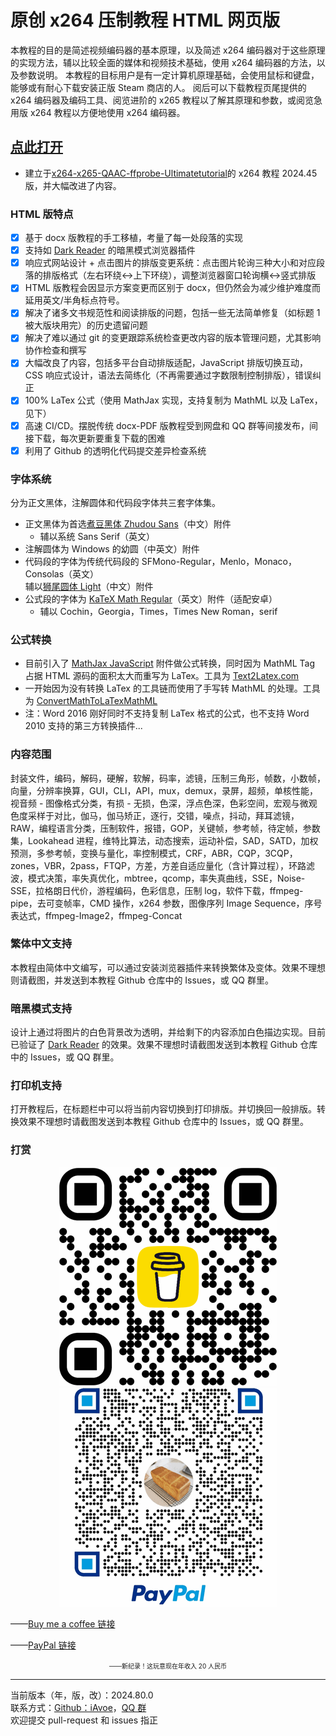 # 原创 x264 压制教程 HTML 网页版

本教程的目的是简述视频编码器的基本原理，以及简述 x264 编码器对于这些原理的实现方法，辅以比较全面的媒体和视频技术基础，使用 x264 编码器的方法，以及参数说明。
本教程的目标用户是有一定计算机原理基础，会使用鼠标和键盘，能够或有耐心下载安装正版 Steam 商店的人。
阅后可以下载教程页尾提供的 x264 编码器及编码工具、阅览进阶的 x265 教程以了解其原理和参数，或阅览急用版 x264 教程以方便地使用 x264 编码器。

## [点此打开](https://iavoe.github.io/x264-web-tutorial/HTML/index.html)

- 建立于[x264-x265-QAAC-ffprobe-Ultimatetutorial](https://github.com/iAvoe/x264-x265-QAAC-ffprobe-Ultimatetutorial)的 x264 教程 2024.45 版，并大幅改进了内容。

### HTML 版特点

- [x] 基于 docx 版教程的手工移植，考量了每一处段落的实现
- [x] 支持如 [Dark Reader](https://darkreader.org) 的暗黑模式浏览器插件
- [x] 响应式网站设计 + 点击图片的排版变更系统：点击图片轮询三种大小和对应段落的排版格式（左右环绕↔上下环绕），调整浏览器窗口轮询横↔竖式排版
- [x] HTML 版教程会因显示方案变更而区别于 docx，但仍然会为减少维护难度而延用英文/半角标点符号。
- [x] 解决了诸多文书规范性和阅读排版的问题，包括一些无法简单修复（如标题 1 被大版块用完）的历史遗留问题
- [x] 解决了难以通过 git 的变更跟踪系统检查更改内容的版本管理问题，尤其影响协作检查和撰写
- [x] 大幅改良了内容，包括多平台自动排版适配，JavaScript 排版切换互动，CSS 响应式设计，语法去简练化（不再需要通过字数限制控制排版），错误纠正
- [x] 100% LaTex 公式（使用 MathJax 实现，支持复制为 MathML 以及 LaTex，见下）
- [x] 高速 CI/CD。摆脱传统 docx-PDF 版教程受到网盘和 QQ 群等间接发布，间接下载，每次更新要重复下载的困难
- [x] 利用了 Github 的透明化代码提交差异检查系统

### 字体系统

分为正文黑体，注解圆体和代码段字体共三套字体集。

- 正文黑体为首选[煮豆黑体 Zhudou Sans](https://github.com/Buernia/Zhudou-Sans)（中文）附件  
  - 辅以系统 Sans Serif（英文）
- 注解圆体为 Windows 的幼圆（中英文）附件
- 代码段的字体为传统代码段的 SFMono-Regular，Menlo，Monaco，Consolas（英文）  
辅以[狮尾圆体 Light](https://github.com/max32002/swei-gothic/blob/master)（中文）附件
- 公式段的字体为 [KaTeX Math Regular](https://github.com/KaTeX/katex-fonts/blob/master)（英文）附件（适配安卓）  
  - 辅以 Cochin，Georgia，Times，Times New Roman，serif

### 公式转换

- 目前引入了 [MathJax JavaScript]("https://cdn.jsdelivr.net/npm/mathjax@3/es5/tex-svg.js") 附件做公式转换，同时因为 MathML Tag 占据 HTML 源码的面积太大而重写为 LaTex。工具为 [Text2Latex.com]("https://www.text2latex.com")
- 一开始因为没有转换 LaTex 的工具链而使用了手写转 MathML 的处理。工具为 [ConvertMathToLaTexMathML]("https://webdemo.myscript.com/views/math/index.html")
- 注：Word 2016 刚好同时不支持复制 LaTex 格式的公式，也不支持 Word 2010 支持的第三方转换插件...

### 内容范围

封装文件，编码，解码，硬解，软解，码率，滤镜，压制三角形，帧数，小数帧，向量，分辨率换算，GUI，CLI，API，mux，demux，录屏，超频，单核性能，视音频 - 图像格式分类，有损 - 无损，色深，浮点色深，色彩空间，宏观与微观色度采样于对比，伽马，伽马矫正，逐行，交错，噪点，抖动，拜耳滤镜，RAW，编程语言分类，压制软件，报错，GOP，关键帧，参考帧，待定帧，参数集，Lookahead 进程，维特比算法，动态搜索，运动补偿，SAD，SATD，加权预测，多参考帧，变换与量化，率控制模式，CRF，ABR，CQP，3CQP，zones，VBR，2pass，FTQP，方差，方差自适应量化（含计算过程），环路滤波，模式决策，率失真优化，mbtree，qcomp，率失真曲线，SSE，Noise-SSE，拉格朗日代价，游程编码，色彩信息，压制 log，软件下载，ffmpeg-pipe，去可变帧率，CMD 操作，x264 参数，图像序列 Image Sequence，序号表达式，ffmpeg-Image2，ffmpeg-Concat

### 繁体中文支持

本教程由简体中文编写，可以通过安装浏览器插件来转换繁体及变体。效果不理想则请截图，并发送到本教程 Github 仓库中的 Issues，或 QQ 群里。

### 暗黑模式支持

设计上通过将图片的白色背景改为透明，并给剩下的内容添加白色描边实现。目前已验证了 [Dark Reader](https://darkreader.org) 的效果。效果不理想时请截图发送到本教程 Github 仓库中的 Issues，或 QQ 群里。

### 打印机支持

打开教程后，在标题栏中可以将当前内容切换到打印排版。并切换回一般排版。转换效果不理想时请截图发送到本教程 Github 仓库中的 Issues，或 QQ 群里。

### 打赏

<p align="center"><img src="bmc_qr.png"><br><img src="pp_tip_qr.png"></p>

——[Buy me a coffee 链接](https://buymeacoffee.com/iavoe)

——[PayPal 链接](https://www.paypal.com/qrcodes/managed/3e3e8b7f-27ed-4edc-a0fa-1b469e854a3c?utm_source=consapp)

<p align="center"><font size=1>——新纪录！这玩意现在年收入 20 人民币</font></p>

-----

当前版本（年，版，改）：2024.80.0<br>
联系方式：[Github：iAvoe]("https://github.com/iAvoe/iAvoe)，[QQ 群]("https://jq.qq.com/?_wv=1027&k=5YJFXyf")  
欢迎提交 pull-request 和 issues 指正